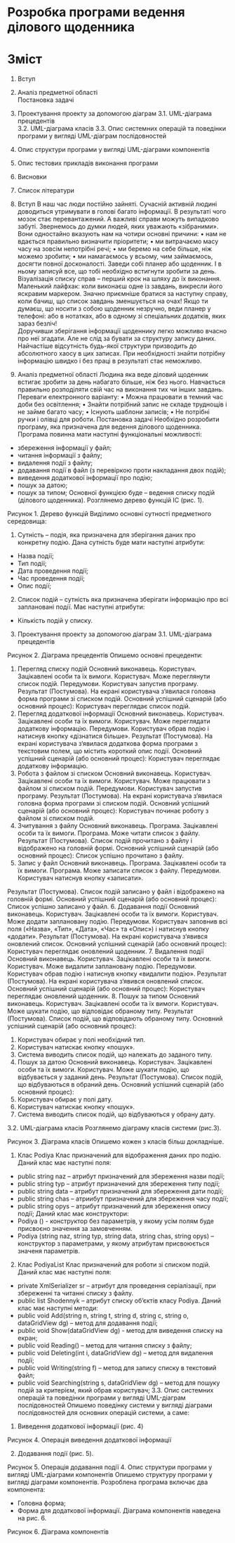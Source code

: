 # Розробка програми ведення ділового щоденника
# Зміст
1.	Вступ	
2.	Аналіз предметної області	
        Постановка задачі	
3.	Проектування проекту за допомогою діаграм
3.1.	UML-діаграма прецедентів	
3.2.	UML-діаграма класів	
3.3.	Опис системних операцій та поведінки програми у вигляді UML-діаграм послідовностей	
4.	Опис структури програми у вигляді UML-діаграми компонентів	
5.	Опис тестових прикладів виконання програми	
6.	Висновки	
7.	Список літератури

1.	Вступ
	В наш час люди постійно зайняті. Сучасній активній людині доводиться утримувати в голові багато інформації. В результаті чого мозок стає перевантажений. А важливі справи можуть випадково забуті. 
Звернемось до думки людей, яких уважають «зібраними».
 Вони одностайно вказують нам на чотири основні причини:
•	нам не вдається правильно визначити пріоритети;
•	ми витрачаємо масу часу на зовсім непотрібні речі;
•	ми беремо на себе більше, ніж можемо зробити;
•	ми намагаємось у всьому, чим займаємось, досягти повної досконалості.
Заведи собі планер або щоденник. І в ньому записуй все, що тобі необхідно встигнути зробити за день. Візуалізація списку справ – перший крок на шляху до їх виконання.
 Маленький лайфхак: коли виконаєш одне із завдань, викресли його яскравим маркером. Значно приємніше братися за наступну справу, коли бачиш, що список завдань зменшується на очах! Якщо ти думаєш, що носити з собою щоденник незручно, веди планер у телефоні: або в нотатках, або в одному зі спеціальних додатків, яких зараз безліч!	
Доручивши зберігання інформації щоденнику легко можливо вчасно про неї згадати.
Але не слід за бувати за структуру запису даних. Найчастіше відсутність будь-якої структури призводить до абсолютного хаосу в цих записах. При необхідності знайти потрібну інформацію швидко і без праці в результаті стає неможливо.
 
2.	Аналіз предметної області
Людина яка веде діловий щоденник встигає зробити за день набагато більше, ніж без нього. Навчається правильно розподіляти свій час на виконання тих чи інших завдань. 
Переваги електронного варіанту:
•	Можна працювати в темний час доби без освітлення;
•	Знайти потрібний запис не складе труднощів і не займе багато часу;
•	Існують шаблони записів;
•	Не потрібні ручки і олівці для роботи.
Постановка задачі
Необхідно розробити програму, яка призначена для ведення ділового щоденника. Програма повинна мати наступні функціональні можливості:
- збереження інформації у файл;
- читання інформації з файлу;
- видалення події з файлу;
- додавання події в файл (з перевіркою проти накладання двох подій);
- виведення додаткової інформації про подію;
- пошук за датою;
- пошук за типом;
Основної функцією буде – ведення списку подій (ділового щоденника). Розглянемо дерево функцій ІС (рис. 1).
 
Рисунок 1. Дерево функцій
Виділимо основні сутності предметного середовища:
1. Сутність – подія, яка призначена для зберігання даних про конкретну подію. Дана сутність буде мати наступні атрибути:
- Назва події;
- Тип події;
- Дата проведення події;
- Час проведення події;
- Опис події;
2. Список подій – сутність яка призначена зберігати інформацію про всі заплановані події. Має наступні атрибути:
- Кількість подій у списку.
 
3.	Проектування проекту за допомогою діаграм
3.1.	UML-діаграма прецедентів
 

Рисунок 2. Діаграма прецедентів
Опишемо основні прецеденти:
1. Перегляд списку подій
Основний виконавець. Користувач.
Зацікавлені особи та їх вимоги. Користувач. Може переглянути список подій.
Передумови. Користувач запустив програму.
Результат (Постумова). На екрані користувача з‘явилася головна форма програми зі списком подій.
Основний успішний сценарій (або основний процес):
Користувач переглядає список подій.
2. Перегляд додаткової інформації
Основний виконавець. Користувач.
Зацікавлені особи та їх вимоги. Користувач. Може переглядати додаткову інформацію.
Передумови. Користувач обрав подію і натиснув кнопку «дізнатися більше».
Результат (Постумова). На екрані користувача з‘явилася додаткова форма програми з текстовим полем, що містить короткий опис події.
Основний успішний сценарій (або основний процес):
Користувач переглядає додаткову інформацію.
3. Робота з файлом зі списком
Основний виконавець. Користувач.
Зацікавлені особи та їх вимоги. Користувач. Може працювати з файлом зі списком подій.
Передумови. Користувач запустив програму.
Результат (Постумова). На екрані користувача з‘явилася головна форма програми зі списком подій.
Основний успішний сценарій (або основний процес):
Користувач починає роботу з файлом зі списком подій.
4. Зчитування з файлу
Основний виконавець. Програма.
Зацікавлені особи та їх вимоги. Програма. Може читати список з файлу.
Результат (Постумова). Список подій прочитано з файлу і відображено на головній формі.
Основний успішний сценарій (або основний процес): Список успішно прочитано з файлу.
5. Запис у файл
Основний виконавець. Програма.
Зацікавлені особи та їх вимоги. Програма. Може записати список з файлу.
Передумови. Користувач натиснув кнопку «записати».

Результат (Постумова). Список подій записано у файл і відображено на головній формі.
Основний успішний сценарій (або основний процес): Список успішно записано у файл.
6. Додавання події
Основний виконавець. Користувач.
Зацікавлені особи та їх вимоги. Користувач. Може додати заплановану подію.
Передумови. Користувач заповнив всі поля («Назва», «Тип», «Дата», «Час» та «Опис») і натиснув кнопку «додати».
Результат (Постумова). На екрані користувача з‘явився оновлений список.
Основний успішний сценарій (або основний процес):
Користувач переглядає оновлений щоденник.
7. Видалення події
Основний виконавець. Користувач.
Зацікавлені особи та їх вимоги. Користувач. Може видалити заплановану подію.
Передумови. Користувач обрав подію і натиснув кнопку «видалити подію».
Результат (Постумова). На екрані користувача з‘явився оновлений список.
Основний успішний сценарій (або основний процес):
Користувач переглядає оновлений щоденник.
8. Пошук за типом
Основний виконавець. Користувач.
Зацікавлені особи та їх вимоги. Користувач. Може шукати подію, що відповідає обраному типу.
Результат (Постумова). Список подій, що відповідають обраному типу.
Основний успішний сценарій (або основний процес):
1. Користувач обирає у полі необхідний тип.
2. Користувач натискає кнопку «пошук».
3. Система виводить список подій, що належать до заданого типу.
9. Пошук за датою
Основний виконавець. Користувач.
Зацікавлені особи та їх вимоги. Користувач. Може шукати подію, що відбувається у заданий день.
Результат (Постумова). Список подій, що відбуваються в обраний день.
Основний успішний сценарій (або основний процес):
1. Користувач обирає у полі дату.
2. Користувач натискає кнопку «пошук».
3. Система виводить список подій, що відбуваються у обрану дату.

 
3.2.	UML-діаграма класів
Розглянемо діаграму класів системи (рис.3).
 
Рисунок 3. Діаграма класів
Опишемо кожен з класів більш докладніше.
1. Клас Podiya
Клас призначений для відображення даних про подію.
Даний клас має наступні поля:
- public string naz – атрибут призначений для збереження назви події;
- public string typ – атрибут призначений для збереження типу події;
- public string data – атрибут призначений для збереження дати події;
- public string chas – атриибут призначений для збереження часу події;
- public string opys – атрибут призначений для збереження опису події;
Даний клас має конструктори:
- Podiya () - конструктор без параметрів, у якому усім полям буде присвоєно значення за замовченням.
- Podiya (string naz, string typ, string data, string chas, string opys) – конструктор з параметрами, у якому атрибутам присвоюється значеня параметрів.
2. Клас PodiyaList
Клас призначений для роботи зі списком подій.
Даний клас має наступні поля:
- private XmlSerializer sr – атрибут для проведення серіалізації, при збереженні та читанні списку з файлу.
- public list<Podiya> Shodennyk – атрибут списку об’єктів класу Podiya.
Даний клас має наступні методи:
- public void Add(string n, string t, string d, string c, string o, dataGridView dg) – метод для додавання події;
- public void Show(dataGridView dg) - метод для виведення списку на екран;
- public void Reading() – метод для читання списку з файлу;
- public void Deleting(int i, dataGridView dg) – метод для видалення події;
- public void Writing(string f) – метод для запису списку в текстовий файл;
- public void Searching(string s, dataGridView dg) – метод для пошуку подій за критерієм, який обрав користувач;
3.3.	Опис системних операцій та поведінки програми у вигляді UML-діаграм послідовностей
Опишемо поведінку системи у вигляді діаграми послідовностей для основних операцій системи, а саме:
1. Виведення додаткової інформації (рис. 4)
 
Рисунок 4. Операція виведення додаткової інформації

2. Додавання події (рис. 5).
 
Рисунок 5. Операція додавання події
4.	 Опис структури програми у вигляді UML-діаграми компонентів
Опишемо структуру програми у вигляді діаграми компонентів.
Розроблена програма включає два компонента:
- Головна форма;
- Форма для додаткової інформації.
Діаграма компонентів наведена на рис. 6.
 
Рисунок 6. Діаграма компонентів
 

